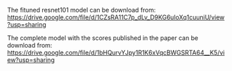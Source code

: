 The fituned resnet101 model can be download from: https://drive.google.com/file/d/1CZsRA11C7p_dLv_D9KG6uIoXq1cuuniU/view?usp=sharing

The complete model with the scores published in the paper can be download from: 
https://drive.google.com/file/d/1bHQurvYJpy1R1K6xVqcBWGSRTA64__K5/view?usp=sharing


